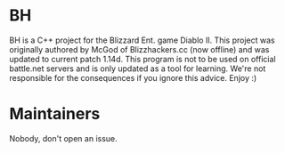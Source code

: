 # BH

BH is a C++ project for the Blizzard Ent. game Diablo II. This project was originally authored by McGod of Blizzhackers.cc (now offline) and was updated to current patch 1.14d. This program is not to be used on official battle.net servers and is only updated as a tool for learning. We're not responsible for the consequences if you ignore this advice. Enjoy :)

# Maintainers

Nobody, don't open an issue.
